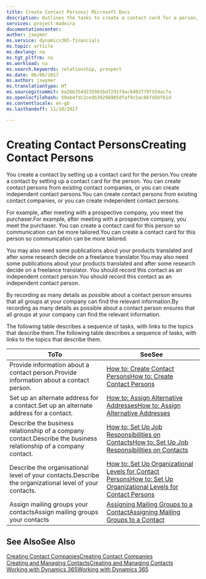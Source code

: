 ```yaml
---
title: Create Contact Persons| Microsoft Docs
description: Outlines the tasks to create a contact card for a person, for example, a prospect or supplier, helping to define the relationship and tailor communication.
services: project-madeira
documentationcenter: 
author: jswymer
ms.service: dynamics365-financials
ms.topic: article
ms.devlang: na
ms.tgt_pltfrm: na
ms.workload: na
ms.search.keywords: relationship, prospect
ms.date: 06/06/2017
ms.author: jswymer
ms.translationtype: HT
ms.sourcegitcommit: ba26b354d235981bd7291f9ac6402779f554ac7a
ms.openlocfilehash: 59ab4fdc2cedb39296985dfaf9c5ac66fd5bf61d
ms.contentlocale: en-gb
ms.lasthandoff: 11/10/2017

---
```

# <a name="creating-contact-persons"></a><span data-ttu-id="63a92-103">Creating Contact Persons</span><span class="sxs-lookup"><span data-stu-id="63a92-103">Creating Contact Persons</span></span>
<span data-ttu-id="63a92-104">You create a contact by setting up a contact card for the person.</span><span class="sxs-lookup"><span data-stu-id="63a92-104">You create a contact by setting up a contact card for the person.</span></span> <span data-ttu-id="63a92-105">You can create contact persons from existing contact companies, or you can create independent contact persons.</span><span class="sxs-lookup"><span data-stu-id="63a92-105">You can create contact persons from existing contact companies, or you can create independent contact persons.</span></span>

<span data-ttu-id="63a92-106">For example, after meeting with a prospective company, you meet the purchaser.</span><span class="sxs-lookup"><span data-stu-id="63a92-106">For example, after meeting with a prospective company, you meet the purchaser.</span></span> <span data-ttu-id="63a92-107">You can create a contact card for this person so communication can be more tailored.</span><span class="sxs-lookup"><span data-stu-id="63a92-107">You can create a contact card for this person so communication can be more tailored.</span></span>

<span data-ttu-id="63a92-108">You may also need some publications about your products translated and after some research decide on a freelance translator.</span><span class="sxs-lookup"><span data-stu-id="63a92-108">You may also need some publications about your products translated and after some research decide on a freelance translator.</span></span> <span data-ttu-id="63a92-109">You should record this contact as an independent contact person.</span><span class="sxs-lookup"><span data-stu-id="63a92-109">You should record this contact as an independent contact person.</span></span>

<span data-ttu-id="63a92-110">By recording as many details as possible about a contact person ensures that all groups at your company can find the relevant information.</span><span class="sxs-lookup"><span data-stu-id="63a92-110">By recording as many details as possible about a contact person ensures that all groups at your company can find the relevant information.</span></span>

<span data-ttu-id="63a92-111">The following table describes a sequence of tasks, with links to the topics that describe them.</span><span class="sxs-lookup"><span data-stu-id="63a92-111">The following table describes a sequence of tasks, with links to the topics that describe them.</span></span>

| <span data-ttu-id="63a92-112">To</span><span class="sxs-lookup"><span data-stu-id="63a92-112">To</span></span> | <span data-ttu-id="63a92-113">See</span><span class="sxs-lookup"><span data-stu-id="63a92-113">See</span></span> |
| --- | --- |
| <span data-ttu-id="63a92-114">Provide information about a contact person.</span><span class="sxs-lookup"><span data-stu-id="63a92-114">Provide information about a contact person.</span></span> |[<span data-ttu-id="63a92-115">How to: Create Contact Persons</span><span class="sxs-lookup"><span data-stu-id="63a92-115">How to: Create Contact Persons</span></span>](marketing-how-create-contact-persons.md) |
| <span data-ttu-id="63a92-116">Set up an alternate address for a contact.</span><span class="sxs-lookup"><span data-stu-id="63a92-116">Set up an alternate address for a contact.</span></span> |[<span data-ttu-id="63a92-117">How to: Assign Alternative Addresses</span><span class="sxs-lookup"><span data-stu-id="63a92-117">How to: Assign Alternative Addresses</span></span>](marketing-how-assign-alternate-address.md) |
| <span data-ttu-id="63a92-118">Describe the business relationship of a company contact.</span><span class="sxs-lookup"><span data-stu-id="63a92-118">Describe the business relationship of a company contact.</span></span> |[<span data-ttu-id="63a92-119">How to: Set Up Job Responsibilities on Contacts</span><span class="sxs-lookup"><span data-stu-id="63a92-119">How to: Set Up Job Responsibilities on Contacts</span></span>](marketing-job-responsibilities.md) |
| <span data-ttu-id="63a92-120">Describe the organisational level of your contacts.</span><span class="sxs-lookup"><span data-stu-id="63a92-120">Describe the organizational level of your contacts.</span></span> |[<span data-ttu-id="63a92-121">How to: Set Up Organizational Levels for Contact Persons</span><span class="sxs-lookup"><span data-stu-id="63a92-121">How to: Set Up Organizational Levels for Contact Persons</span></span>](marketing-organizational-levels.md) |
| <span data-ttu-id="63a92-122">Assign mailing groups your contacts</span><span class="sxs-lookup"><span data-stu-id="63a92-122">Assign mailing groups your contacts</span></span> |[<span data-ttu-id="63a92-123">Assigning Mailing Groups to a Contact</span><span class="sxs-lookup"><span data-stu-id="63a92-123">Assigning Mailing Groups to a Contact</span></span>](marketing-mailing-groups.md) |

## <a name="see-also"></a><span data-ttu-id="63a92-124">See Also</span><span class="sxs-lookup"><span data-stu-id="63a92-124">See Also</span></span>
[<span data-ttu-id="63a92-125">Creating Contact Companies</span><span class="sxs-lookup"><span data-stu-id="63a92-125">Creating Contact Companies</span></span>](marketing-create-contact-companies.md)  
[<span data-ttu-id="63a92-126">Creating and Managing Contacts</span><span class="sxs-lookup"><span data-stu-id="63a92-126">Creating and Managing Contacts</span></span>]()  
[<span data-ttu-id="63a92-127">Working with Dynamics 365</span><span class="sxs-lookup"><span data-stu-id="63a92-127">Working with Dynamics 365</span></span>](ui-work-product.md)

